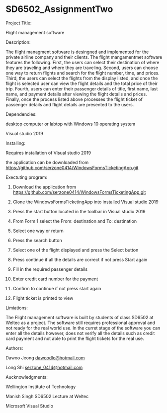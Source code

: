 # SD6502_AssignmentTwo
Project Title:

Flight management software

Description:

The flight managment software is desingned and implemented for the private airline company and their clients. 
The flight mangamentmet software features the following. First, the users can select their destination of where they
are traveling and where they are traveling. Second, users can choose one way to return flights and search for the 
flight number, time, and prices. Third, the users can select the flights from the display listed, and once the flight 
is selected user can view the flight details and the total price of their trip. Fourth, users can enter their passenger 
details of title, first name, last name, and payment details after viewing the flight details and prices. Finally, once 
the process listed above processes the flight ticket of passenger details and flight details are presented to the users.

Dependencies:

desktop computer or labtop with Windows 10 operating system

Visual studio 2019

Installing:

Requires installation of Visual studio 2019

the application can be downloaded from 
https://github.com/serzone0414/WindowsFormsTicketingApp.git

Exectuting program:

1. Download the application from https://github.com/serzone0414/WindowsFormsTicketingApp.git

2. Clone the WindowsFormsTicketingApp into installed Visual studio 2019

3. Press the start button located in the toolbar in Visual studio 2019

4. From Form 1 select the From: destination and To: destination

5. Select one way or return

6. Press the search button

7. Select one of the flight displayed and press the Select button

8. Press continue if all the details are correct if not press Start again

9. Fill in the required passenger details

10. Enter credit card number for the payment

11. Confirm to continue if not press start again

12. Flight ticket is printed to view

Limiations:

The Flight management software is built by students of class SD6502 at Weltec as a project.
The software still requires professional approval and not ready for the real world use.
In the curret stage of the software you can enter all the details however, does not verify 
all the details such as credit card payment and not able to print the flight tickets for the real use. 


Authors:

Dawoo Jeong 
dawoodle@hotmail.com

Long Shi
serzone_0414@hotmail.com

Aucknowledgments:

Wellington Institute of Technology

Manish Singh SD6502 Lecture at Weltec

Microsoft Visual Studio

